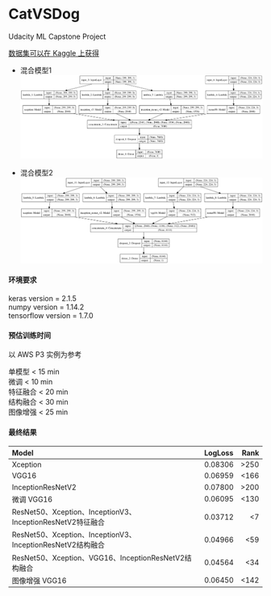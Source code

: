 # CatVSDog
Udacity ML Capstone Project


[数据集可以在 Kaggle 上获得](https://www.kaggle.com/c/dogs-vs-cats-redux-kernels-edition)

* 混合模型1
![image](./mixed_model.png)

* 混合模型2
![image](./mixed2_model.png)

#### 环境要求

 keras version = 2.1.5   
 numpy version = 1.14.2   
 tensorflow version = 1.7.0   

#### 预估训练时间

以 AWS P3 实例为参考

 单模型 < 15 min   
 微调 < 10 min   
 特征融合 < 20 min   
 结构融合 < 30 min   
 图像增强 < 25 min   

#### 最终结果
|  Model  |  LogLoss  |  Rank  |
|:-------|:------------- | ----------:|
|  Xception  |    0.08306  |	>250 |
|  VGG16  |     0.06959  |	 <166  |
| InceptionResNetV2 |	0.07800  |	>200 |
| 微调 VGG16|	0.06095	| <130 |
| ResNet50、Xception、InceptionV3、InceptionResNetV2特征融合 |	0.03712	| <7 |
| ResNet50、Xception、InceptionV3、InceptionResNetV2结构融合 |	0.04966	| <59 |
| ResNet50、Xception、VGG16、InceptionResNetV2结构融合	| 0.04564 |<34 |
| 图像增强 VGG16	| 0.06450	| <142 |
